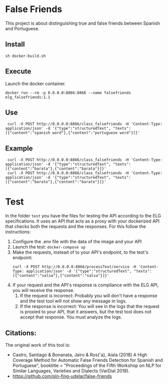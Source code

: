 # False Friends 
This project is about distinguishing true and false friends between Spanish and Portuguese. 

## Install

```
sh docker-build.sh
```

## Execute
Launch the docker container.
```
docker run --rm -p 0.0.0.0:8866:8866 --name falsefriends elg_falsefriends:1.1
```
## Use

```
 curl -X POST http://0.0.0.0:8866/class_falsefriends -H 'Content-Type: application/json' -d '{"type":"structuredText", "texts":[{"content":"spanish word"},{"content":"portuguese word"}]}'
```

## Example
```
 curl -X POST http://0.0.0.0:8866/class_falsefriends -H 'Content-Type: application/json' -d '{"type":"structuredText", "texts":[{"content":"barata"},{"content":"barata"}]}'
 curl -X POST http://0.0.0.0:8866/class_falsefriends -H 'Content-Type: application/json' -d '{"type":"structuredText", "texts":[{"content":"barato"},{"content":"barato"}]}'
```



# Test
In the folder `test` you have the files for testing the API according to the ELG specifications.
It uses an API that acts as a proxy with your dockerized API that checks both the requests and the responses.
For this follow the instructions:
1) Configure the .env file with the data of the image and your API
2) Launch the test: `docker-compose up`
3) Make the requests, instead of to your API's endpoint, to the test's endpoint:
   ```
   curl -X POST http://0.0.0.0:8866/processText/service -H 'Content-Type: application/json' -d '{"type":"structuredText", "texts":[{"content":"salsa"},{"content":"salsa"}]}'
   ```
4) If your request and the API's response is compliance with the ELG API, you will receive the response.
   1) If the request is incorrect: Probably you will don't have a response and the test tool will not show any message in logs.
   2) If the response is incorrect: You will see in the logs that the request is proxied to your API, that it answers, but the test tool does not accept that response. You must analyze the logs.


    
## Citations:
The original work of this tool is:
- Castro, Santiago & Bonanata, Jairo & Ros{\'a}, Aiala (2018) A High Coverage Method for Automatic False Friends Detection for Spanish and Portuguese",
  booktitle = 	"Proceedings of the Fifth Workshop on NLP for Similar Languages, Varieties and Dialects (VarDial 2018).
- https://github.com/pln-fing-udelar/false-friends
